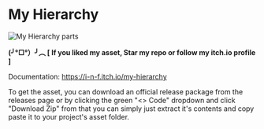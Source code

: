 # My Hierarchy

 
![My Hierarchy parts](https://github.com/INFGameDev/My-Hierarchy/assets/61481229/bae26d28-3d72-48a3-8498-635cfc154fee)

**(╯°□°）╯︵ [ If you liked my asset, Star my repo or follow my itch.io profile ]**

Documentation: https://i-n-f.itch.io/my-hierarchy

To get the asset, you can download an official release package from the releases page or by clicking the green "<> Code" dropdown and click "Download Zip"
from that you can simply just extract it's contents and copy paste it to your project's asset folder.
